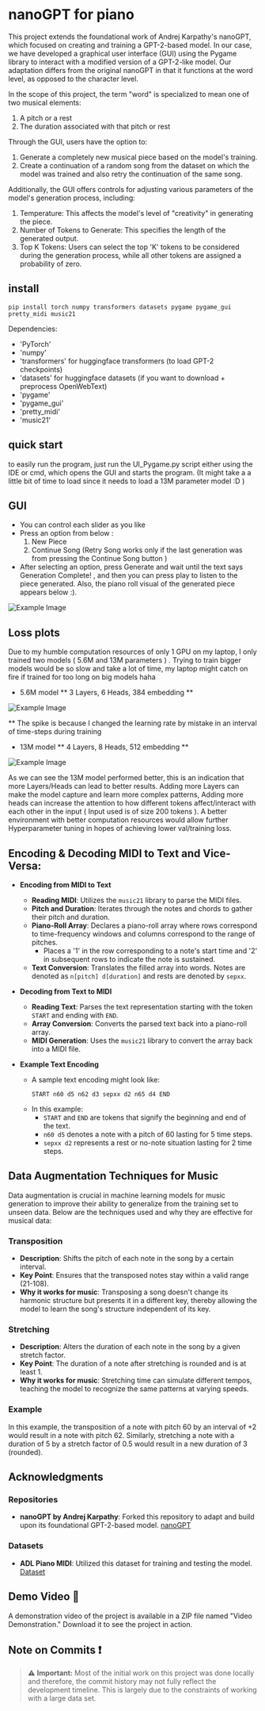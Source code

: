 
# nanoGPT for piano

This project extends the foundational work of Andrej Karpathy's nanoGPT, which focused on creating and training a GPT-2-based model. In our case, we have developed a graphical user interface (GUI) using the Pygame library to interact with a modified version of a GPT-2-like model. Our adaptation differs from the original nanoGPT in that it functions at the word level, as opposed to the character level.

In the scope of this project, the term "word" is specialized to mean one of two musical elements:
1) A pitch or a rest
2) The duration associated with that pitch or rest
   
Through the GUI, users have the option to:
1) Generate a completely new musical piece based on the model's training.
2) Create a continuation of a random song from the dataset on which the model was trained and also retry the continuation of the same song.

Additionally, the GUI offers controls for adjusting various parameters of the model's generation process, including:
1) Temperature: This affects the model's level of "creativity" in generating the piece.
2) Number of Tokens to Generate: This specifies the length of the generated output.
3) Top K Tokens: Users can select the top 'K' tokens to be considered during the generation process, while all other tokens are assigned a probability of zero.

## install

```
pip install torch numpy transformers datasets pygame pygame_gui pretty_midi music21
```

Dependencies:

-  'PyTorch'
-  'numpy'
-  'transformers' for huggingface transformers  (to load GPT-2 checkpoints)
-  'datasets' for huggingface datasets (if you want to download + preprocess OpenWebText)
-  'pygame'
-  'pygame_gui'
-  'pretty_midi'
-  'music21'

## quick start

to easily run the program, just run the UI_Pygame.py script either using the IDE or cmd, which opens the GUI and starts the program. (It might take a a little bit of time to load since it needs to load a 13M parameter model :D )


## GUI

- You can control each slider as you like
- Press an option from below :
     1) New Piece
     2) Continue Song (Retry Song works only if the last generation was from pressing the Continue Song button )
- After selecting an option, press Generate and wait until the text says Generation Complete! , and then you can press play to listen to the piece generated. 
  Also, the piano roll visual of the generated piece appears below :).

![Example Image](./ML_Piano_Gui.png)


## Loss plots 

Due to my humble computation resources of only 1 GPU on my laptop, I only trained two models ( 5.6M and 13M parameters ) . Trying to train bigger models would be so slow and take a lot of time, my laptop might catch on fire if trained for too long on big models haha

- 5.6M model
  ** 3 Layers, 6 Heads, 384 embedding **

![Example Image](./piano-model-5.63M/loss_plot.png)

** The spike is because I changed the learning rate by mistake in an interval of time-steps during training 


- 13M model
  ** 4 Layers, 8 Heads, 512 embedding **

![Example Image](./piano-model-13M/loss_plot.png)

As we can see the 13M model performed better, this is an indication that more Layers/Heads can lead to better results. Adding more Layers can make the model capture and learn more complex patterns, Adding more heads can increase the attention to how different tokens affect/interact with each other in the input ( Input used is of size 200 tokens ). A better environment with better computation resources would allow further Hyperparameter tuning in hopes of achieving lower val/training loss.


## Encoding & Decoding MIDI to Text and Vice-Versa:

- **Encoding from MIDI to Text**
   - **Reading MIDI**: Utilizes the `music21` library to parse the MIDI files.
   - **Pitch and Duration**: Iterates through the notes and chords to gather their pitch and duration.
   - **Piano-Roll Array**: Declares a piano-roll array where rows correspond to time-frequency windows and columns correspond to the range of pitches.
     - Places a '1' in the row corresponding to a note's start time and '2' in subsequent rows to indicate the note is sustained.
   - **Text Conversion**: Translates the filled array into words. Notes are denoted as `n[pitch] d[duration]` and rests are denoted by `sepxx`.
  
- **Decoding from Text to MIDI**
   - **Reading Text**: Parses the text representation starting with the token `START` and ending with `END`.
   - **Array Conversion**: Converts the parsed text back into a piano-roll array.
   - **MIDI Generation**: Uses the `music21` library to convert the array back into a MIDI file.

- **Example Text Encoding**
   - A sample text encoding might look like:
     ```
     START n60 d5 n62 d3 sepxx d2 n65 d4 END
     ```
   - In this example:
     - `START` and `END` are tokens that signify the beginning and end of the text.
     - `n60 d5` denotes a note with a pitch of 60 lasting for 5 time steps.
     - `sepxx d2` represents a rest or no-note situation lasting for 2 time steps.


## Data Augmentation Techniques for Music

Data augmentation is crucial in machine learning models for music generation to improve their ability to generalize from the training set to unseen data. Below are the techniques used and why they are effective for musical data:

### Transposition
- **Description**: Shifts the pitch of each note in the song by a certain interval.
- **Key Point**: Ensures that the transposed notes stay within a valid range (21-108).
- **Why it works for music**: Transposing a song doesn't change its harmonic structure but presents it in a different key, thereby allowing the model to learn the song's structure independent of its key.

### Stretching
- **Description**: Alters the duration of each note in the song by a given stretch factor.
- **Key Point**: The duration of a note after stretching is rounded and is at least 1.
- **Why it works for music**: Stretching time can simulate different tempos, teaching the model to recognize the same patterns at varying speeds.

### Example

In this example, the transposition of a note with pitch 60 by an interval of +2 would result in a note with pitch 62. Similarly, stretching a note with a duration of 5 by a stretch factor of 0.5 would result in a new duration of 3 (rounded).


## Acknowledgments

### Repositories
- **nanoGPT by Andrej Karpathy**: Forked this repository to adapt and build upon its foundational GPT-2-based model. [nanoGPT](https://github.com/karpathy/nanoGPT)

### Datasets
- **ADL Piano MIDI**: Utilized this dataset for training and testing the model. [Dataset](https://paperswithcode.com/dataset/adl-piano-midi)



## Demo Video :movie_camera:

A demonstration video of the project is available in a ZIP file named "Video Demonstration." Download it to see the project in action.


## Note on Commits :exclamation:

> :warning: **Important:** Most of the initial work on this project was done locally and therefore, the commit history may not fully reflect the development timeline. This is largely due to the constraints of working with a large data set.


